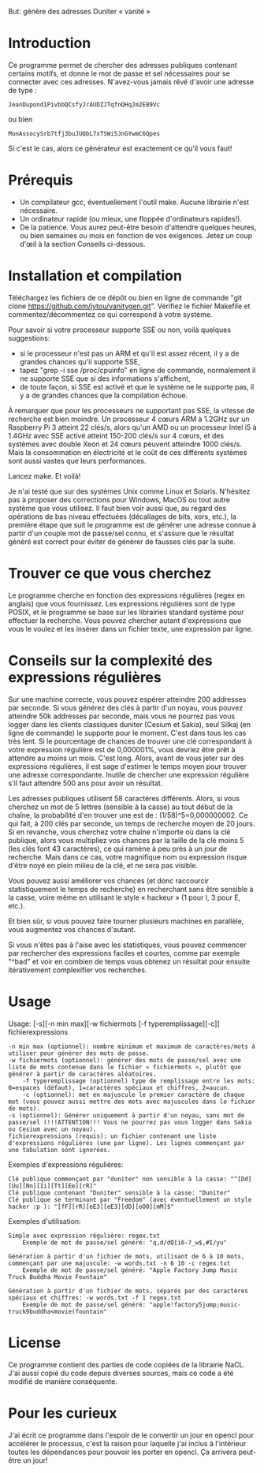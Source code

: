 But: génère des adresses Duniter « vanité »

# Introduction

Ce programme permet de chercher des adresses publiques contenant certains motifs, et donne le mot de passe et sel nécessaires pour se connecter avec ces adresses. N'avez-vous jamais rêvé d'avoir une adresse de type :

    JeanDupond1PivbbQCsfyJrAUDZJTqfnQHqJm2E89Vc

ou bien

    MonAssocySrb7tfj3buJUQbL7xTSWi5JnGYwmC6Qpes

Si c'est le cas, alors ce générateur est exactement ce qu'il vous faut!

# Prérequis

- Un compilateur gcc, éventuellement l'outil make. Aucune librairie n'est nécessaire.
- Un ordinateur rapide (ou mieux, une floppée d'ordinateurs rapides!).
- De la patience. Vous aurez peut-être besoin d'attendre quelques heures, ou bien semaines ou mois en fonction de vos exigences. Jetez un coup d'œil à la section Conseils ci-dessous.

# Installation et compilation

Téléchargez les fichiers de ce dépôt ou bien en ligne de commande "git clone https://github.com/jytou/vanitygen.git".
Vérifiez le fichier Makefile et commentez/décommentez ce qui correspond à votre système.

Pour savoir si votre processeur supporte SSE ou non, voilà quelques suggestions:
- si le processeur n'est pas un ARM et qu'il est assez récent, il y a de grandes chances qu'il supporte SSE,
- tapez "grep -i sse /proc/cpuinfo" en ligne de commande, normalement il ne supporte SSE que si des informations s'affichent,
- de toute façon, si SSE est activé et que le système ne le supporte pas, il y a de grandes chances que la compilation échoue.

À remarquer que pour les processeurs ne supportant pas SSE, la vitesse de recherche est bien moindre. Un processeur 4 cœurs ARM à 1.2GHz sur un Raspberry Pi 3 atteint 22 clés/s, alors qu'un AMD ou un processeur Intel i5 à 1.4GHz avec SSE activé atteint 150-200 clés/s sur 4 cœurs, et des systèmes avec double Xeon et 24 cœurs peuvent atteindre 1000 clés/s. Mais la consommation en électricité et le coût de ces différents systèmes sont aussi vastes que leurs performances.

Lancez make. Et voilà!

Je n'ai testé que sur des systèmes Unix comme Linux et Solaris. N'hésitez pas à proposer des corrections pour Windows, MacOS ou tout autre système que vous utilisez.
Il faut bien voir aussi que, au regard des opérations de bas niveau effectuées (décallages de bits, xors, etc.), la première étape que suit le programme est de générer une adresse connue à partir d'un couple mot de passe/sel connu, et s'assure que le résultat généré est correct pour éviter de générer de fausses clés par la suite.

# Trouver ce que vous cherchez

Le programme cherche en fonction des expressions régulières (regex en anglais) que vous fournissez. Les expressions régulières sont de type POSIX, et le programme se base sur les librairies standard système pour effectuer la recherche. Vous pouvez chercher autant d'expressions que vous le voulez et les insérer dans un fichier texte, une expression par ligne.

# Conseils sur la complexité des expressions régulières

Sur une machine correcte, vous pouvez espérer atteindre 200 addresses par seconde. Si vous générez des clés à partir d'un noyau, vous pouvez atteindre 50k addresses par seconde, mais vous ne pourrez pas vous logger dans les clients classiques duniter (Cesium et Sakia), seul Silkaj (en ligne de commande) le supporte pour le moment. C'est dans tous les cas très lent. Si le pourcentage de chances de trouver une clé correspondant à votre expression régulière est de 0,000001%, vous devriez être prêt à attendre au moins un mois. C'est long. Alors, avant de vous jeter sur des expressions régulières, il est sage d'estimer le temps moyen pour trouver une adresse correspondante. Inutile de chercher une expression régulière s'il faut attendre 500 ans pour avoir un résultat.

Les adresses publiques utilisent 58 caractères différents. Alors, si vous cherchez un mot de 5 lettres (sensible à la casse) au tout début de la chaîne, la probabilité d'en trouver une est de : (1/58)^5=0,000000002. Ce qui fait, à 200 clés par seconde, un temps de recherche moyen de 20 jours. Si en revanche, vous cherchez votre chaîne n'importe où dans la clé publique, alors vous multipliez vos chances par la taille de la clé moins 5 (les clés font 43 caractères), ce qui ramène à peu près à un jour de recherche. Mais dans ce cas, votre magnifique nom ou expression risque d'être noyé en plein milieu de la clé, et ne sera pas visible.

Vous pouvez aussi améliorer vos chances (et donc raccourcir statistiquement le temps de recherche) en recherchant sans être sensible à la casse, voire même en utilisant le style « hackeur » (1 pour l, 3 pour E, etc.).

Et bien sûr, si vous pouvez faire tourner plusieurs machines en parallèle, vous augmentez vos chances d'autant.

Si vous n'êtes pas à l'aise avec les statistiques, vous pouvez commencer par rechercher des expressions faciles et courtes, comme par exemple "^bad" et voir en combien de temps vous obtenez un résultat pour ensuite itérativement complexifier vos recherches.

# Usage

Usage: [-s][-n min max][-w fichiermots [-f typeremplissage][-c]] fichierexpressions

	-n min max (optionnel): nombre minimum et maximum de caractères/mots à utiliser pour générer des mots de passe.
	-w fichiermots (optionnel): générer des mots de passe/sel avec une liste de mots contenue dans le fichier « fichiermots », plutôt que générer à partir de caractères aléatoires.
		-f typeremplissage (optionnel) type de remplissage entre les mots: 0=espaces (défaut), 1=caractères spéciaux et chiffres, 2=aucun.
		-c (optionnel): met en majuscule le premier caractère de chaque mot (vous pouvez aussi mettre des mots avec majuscules dans le fichier de mots).
	-s (optionnel): Générer uniquement à partir d'un noyau, sans mot de passe/sel (!!!ATTENTION!!! Vous ne pourrez pas vous logger dans Sakia ou Cesium avec un noyau).
	fichierexpressions (requis): un fichier contenant une liste d'expressions régulières (une par ligne). Les lignes commençant par une tabulation sont ignorées.

Exemples d'expressions régulières:

    Clé publique commençant par "duniter" non sensible à la casse: "^[Dd][Uu][Nn][Ii][Tt][Ee][rR]"
    Clé publique contenant "Duniter" sensible à la casse: "Duniter"
    Clé publique se terminant par "Freedom" (avec éventuellement un style hacker :p ): "[fF][rR][eE3][eE3][dD][oO0][mM]$"

Exemples d'utilisation:

    Simple avec expression régulière: regex.txt
        Exemple de mot de passe/sel généré: "q,d/dQ[i6-?_w$,#I/yu"

    Génération à partir d'un fichier de mots, utilisant de 6 à 10 mots, commençant par une majuscule: -w words.txt -n 6 10 -c regex.txt
        Exemple de mot de passe/sel généré: "Apple Factory Jump Music Truck Buddha Movie Fountain"

    Génération à partir d'un fichier de mots, séparés par des caractères spéciaux et chiffres: -w words.txt -f 1 regex.txt
        Exemple de mot de passe/sel généré: "apple!factory5jump;music-truck9buddha<movie(fountain"

# License

Ce programme contient des parties de code copiées de la librairie NaCL.
J'ai aussi copié du code depuis diverses sources, mais ce code a été modifié de manière conséquente.

# Pour les curieux

J'ai écrit ce programme dans l'espoir de le convertir un jour en opencl pour accélérer le processus, c'est la raison pour laquelle j'ai inclus à l'intérieur toutes les dépendances pour pouvoir les porter en opencl. Ça arrivera peut-être un jour!
